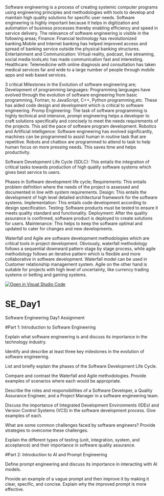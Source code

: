 Software engineering is a process of creating systemic computer programs using engineering principles and methodologies with tools to develop and maintain high quality solutions for specific user needs.
Software engineering is highly important because it helps in digitization and automation of business processes thereby enabling efficiency and speed in service delivery.
The relevance of software engineering is visible in the following areas;
Finance: Financial technology has revolutionized banking.Mobile and Internet banking has helped improved access and spread of banking service outside the physical banking structures.
Entertainment and Communication: Virtual reality, podcast, live streaming, social media tools,etc has made communication fast and interesting.
Healthcare: Telemedicine with online diagnosis and consultation has taken medical services far and wide to a large number of people through mobile apps and web based services.

3 critical Milestones in the Evolution of software engineering are;
Development of programming languages: Programming languages have evolved through the evolution of software engineering from basic programming, Fortran, to JavaScript, C++, Python programming,etc. These has aided code design and development which is critical to software engineering.
Promp Engineering: The task of software programming is highly technical and intensive, prompt engineering helps a developer to craft solutions specifically and concisely to meet the needs requirements of the projects. This aid the pace of software program development.
Robotics and Artificial intelligence: Software engineering has evolved significantly, machines can be programmed to assist human in routine task that are repetitive. Robots and chatbox are programmed to attend to task to help human focus on more pressing needs. This saves time and helps productivity.

Software Development Life Cycle (SDLC): This entails the integration of critical tasks towards production of high quality software systems which gives best service to users.

Phases in Software development life cycle;
Requirements: This entails problem definition where the needs of the project is assessed and documented in line with system requirements.
Design: This entails the development of high level detailed architectural framework for the software systems.
Implementation: This entails code development according to design specification.
Testing: Software products must be tested to ensure it meets quality standard and functionality.
Deployment: After the quality assurance is confirmed, software product is deployed to create solutions for users.
Maintenance: This helps to keep the software optimal and updated to cater for changes and new developments.

Waterfall and Agile are software development methodologies which are critical tools in project development.
Obviously, waterfall methodology follows a sequential downward pattern stage by stage process, while agile methodology follows an iterative pattern which is flexible and more collaborative in software development.
Waterfall model can be used in Customer relationship management system.
Agile on the other hand is suitable for projects with high level of uncertainty, like currency trading systems or betting and gaming systems.

[![Open in Visual Studio Code](https://classroom.github.com/assets/open-in-vscode-2e0aaae1b6195c2367325f4f02e2d04e9abb55f0b24a779b69b11b9e10269abc.svg)](https://classroom.github.com/online_ide?assignment_repo_id=15573972&assignment_repo_type=AssignmentRepo)
# SE_Day1
Software Engineering Day1 Assignment

#Part 1: Introduction to Software Engineering

Explain what software engineering is and discuss its importance in the technology industry.


Identify and describe at least three key milestones in the evolution of software engineering.


List and briefly explain the phases of the Software Development Life Cycle.


Compare and contrast the Waterfall and Agile methodologies. Provide examples of scenarios where each would be appropriate.


Describe the roles and responsibilities of a Software Developer, a Quality Assurance Engineer, and a Project Manager in a software engineering team.


Discuss the importance of Integrated Development Environments (IDEs) and Version Control Systems (VCS) in the software development process. Give examples of each.


What are some common challenges faced by software engineers? Provide strategies to overcome these challenges.


Explain the different types of testing (unit, integration, system, and acceptance) and their importance in software quality assurance.


#Part 2: Introduction to AI and Prompt Engineering


Define prompt engineering and discuss its importance in interacting with AI models.


Provide an example of a vague prompt and then improve it by making it clear, specific, and concise. Explain why the improved prompt is more effective.
